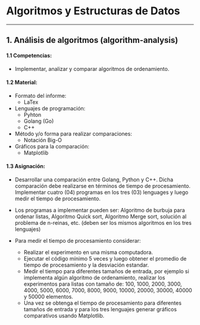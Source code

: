 # Algoritmos y Estructuras de Datos

---

## 1. Análisis de algoritmos (algorithm-analysis)

#### 1.1 Competencias:

- Implementar, analizar y comparar algoritmos de ordenamiento.

#### 1.2 Material:

- Formato del informe:
  - LaTex
- Lenguajes de programación:
  - Pyhton
  - Golang (Go)
  - C++
- Método y/o forma para realizar comparaciones:
  - Notación Big-O
- Gráficos para la comparación:
  - Matplotlib

#### 1.3 Asignación:

- Desarrollar una comparación entre Golang, Python y C++. Dicha comparación debe realizarse en términos de tiempo de procesamiento. Implementar cuatro (04) programas en los tres (03) lenguages y luego medir el tiempo de procesamiento.

- Los programas a implementar pueden ser: Algoritmo de burbuja para ordenar listas, Algoritmo Quick sort, Algoritmo Merge sort, solución al problema de n-reinas, etc. (deben ser los mismos algoritmos en los tres lenguajes)

- Para medir el tiempo de procesamiento considerar:
  - Realizar el experimento en una misma computadora.
  - Ejecutar el código mínimo 5 veces y luego obtener el promedio de tiempo de procesamiento y la desviación estandar.
  - Medir el tiempo para diferentes tamaños de entrada, por ejemplo si implementa algún algoritmo de ordenamiento, realizar los experimentos para listas con tamaño de: 100, 1000, 2000, 3000, 4000, 5000, 6000, 7000, 8000, 9000, 10000, 20000, 30000, 40000 y 50000 elementos.
  - Una vez se obtenga el tiempo de procesamiento para diferentes tamaños de entrada y para los tres lenguajes generar gráficos comparativos usando Matplotlib.
